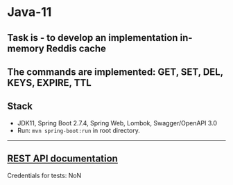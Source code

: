 # Java-11
## Task is - to develop an implementation in-memory Reddis cache
The commands are implemented:
GET, SET, DEL, KEYS, EXPIRE, TTL
-----------------------------
## Stack
* JDK11, Spring Boot 2.7.4, Spring Web, Lombok, Swagger/OpenAPI 3.0
* Run: `mvn spring-boot:run` in root directory.
-----------------------------
[REST API documentation](http://localhost:8080/swagger-ui.html)
-----------------------------
Credentials for tests: NoN
